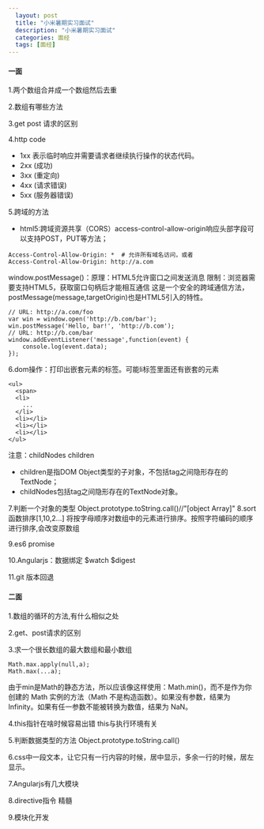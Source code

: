 ```yaml
---
  layout: post
  title: "小米暑期实习面试"
  description: "小米暑期实习面试"
  categories: 面经
  tags: [面经]
---
```


#### 一面

1.两个数组合并成一个数组然后去重

2.数组有哪些方法

3.get post 请求的区别  

4.http code
- 1xx 表示临时响应并需要请求者继续执行操作的状态代码。
- 2xx (成功)
- 3xx (重定向)
- 4xx (请求错误)
- 5xx (服务器错误)

5.跨域的方法
- html5:跨域资源共享（CORS）access-control-allow-origin响应头部字段可以支持POST，PUT等方法；
```
Access-Control-Allow-Origin: *  # 允许所有域名访问，或者
Access-Control-Allow-Origin: http://a.com   
```
window.postMessage()：原理：HTML5允许窗口之间发送消息
限制：浏览器需要支持HTML5，获取窗口句柄后才能相互通信
这是一个安全的跨域通信方法，postMessage(message,targetOrigin)也是HTML5引入的特性。
```
// URL: http://a.com/foo
var win = window.open('http://b.com/bar');
win.postMessage('Hello, bar!', 'http://b.com');
// URL: http://b.com/bar
window.addEventListener('message',function(event) {
    console.log(event.data);
});
```

6.dom操作：打印出嵌套元素的标签。可能li标签里面还有嵌套的元素
```
<ul>
  <span>
  <li>
    ...
  </li>
  <li></li>
  <li></li>
  <li></li>
</ul>
```
注意：childNodes children
- children是指DOM Object类型的子对象，不包括tag之间隐形存在的TextNode；
- childNodes包括tag之间隐形存在的TextNode对象。

7.判断一个对象的类型
Object.prototype.toString.call()//"[object Array]"
8.sort函数排序[1,10,2...]
将按字母顺序对数组中的元素进行排序。按照字符编码的顺序进行排序,会改变原数组

9.es6 promise

10.Angularjs：数据绑定 $watch $digest

11.git 版本回退

#### 二面

1.数组的循环的方法,有什么相似之处

2.get、post请求的区别

3.求一个很长数组的最大数组和最小数组
```
Math.max.apply(null,a);
Math.max(...a);
```
由于min是Math的静态方法，所以应该像这样使用：Math.min()，而不是作为你创建的 Math 实例的方法（Math 不是构造函数）。如果没有参数，结果为Infinity。如果有任一参数不能被转换为数值，结果为 NaN。

4.this指针在啥时候容易出错
this与执行环境有关

5.判断数据类型的方法
Object.prototype.toString.call()

6.css中一段文本，让它只有一行内容的时候，居中显示，多余一行的时候，居左显示。

7.Angularjs有几大模块

8.directive指令 精髓

9.模块化开发

